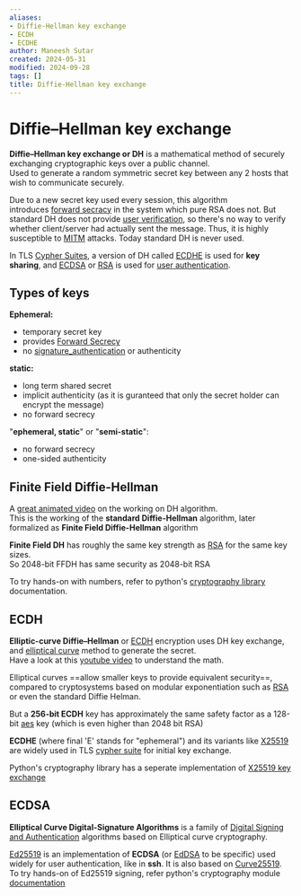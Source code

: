 ```yaml
---
aliases:
- Diffie-Hellman key exchange
- ECDH
- ECDHE
author: Maneesh Sutar
created: 2024-05-31
modified: 2024-09-28
tags: []
title: Diffie-Hellman key exchange
---
```


# Diffie–Hellman key exchange

**Diffie–Hellman key exchange or DH** is a mathematical method of securely exchanging cryptographic keys over a public channel.  
Used to generate a random symmetric secret key between any 2 hosts that wish to communicate securely.

Due to a new secret key used every session, this algorithm introduces [forward secracy](forward_secracy.md) in the system which pure RSA does not. But standard DH does not provide [user verification](signature_authentication.md), so there's no way to verify whether client/server had actually sent the message. Thus, it is highly susceptible to [MITM](mitm.md) attacks. Today standard DH is never used.

In TLS [Cypher Suites](cypher_suite.md), a version of DH called [ECDHE](#ecdh) is used for **key sharing**, and [ECDSA](#ecdsa) or [RSA](rsa.md) is used for [user authentication](signature_authentication.md).

## Types of keys

**Ephemeral:**

* temporary secret key
* provides [Forward Secrecy](forward_secracy.md)
* no [signature_authentication](signature_authentication.md) or authenticity

**static:**

* long term shared secret
* implicit authenticity (as it is guranteed that only the secret holder can encrypt the message)
* no forward secrecy

"**ephemeral, static**" or "**semi-static**":

* no forward secrecy
* one-sided authenticity

## Finite Field Diffie-Hellman

A [great animated video](https://youtu.be/85oMrKd8afY) on the working on DH algorithm.  
This is the working of the **standard Diffie-Hellman** algorithm, later formalized as **Finite Field Diffie-Hellman** algorithm

**Finite Field DH** has roughly the same key strength as [RSA](rsa.md#limitations) for the same key sizes.  
So 2048-bit FFDH has same security as 2048-bit RSA

To try hands-on with numbers, refer to python's [cryptography library](https://cryptography.io/en/latest/hazmat/primitives/asymmetric/dh/) documentation.

## ECDH

**Elliptic-curve Diffie–Hellman** or [ECDH](https://en.wikipedia.org/wiki/Elliptic-curve_Diffie%E2%80%93Hellman) encryption uses DH key exchange, and [elliptical curve](https://en.wikipedia.org/wiki/Elliptic-curve_cryptography) method to generate the secret.  
Have a look at this [youtube video](https://youtu.be/NF1pwjL9-DE) to understand the math.

Elliptical curves ==allow smaller keys to provide equivalent security==, compared to cryptosystems based on modular exponentiation such as [RSA](rsa.md) or even the standard Diffie Helman.

But a **256-bit ECDH** key has approximately the same safety factor as a 128-bit [aes](aes.md) key (which is even higher than 2048 bit RSA)

**ECDHE** (where final 'E' stands for "ephemeral") and its variants like [X25519](https://en.wikipedia.org/wiki/Curve25519) are widely used in TLS [cypher suite](cypher_suite.md) for initial key exchange.

Python's cryptography library has a seperate implementation of [X25519 key exchange](https://cryptography.io/en/latest/hazmat/primitives/asymmetric/x25519/)

## ECDSA

**Elliptical Curve Digital-Signature Algorithms** is a family of [Digital Signing and Authentication](signature_authentication.md) algorithms based on Elliptical curve cryptography.

[Ed25519](https://en.wikipedia.org/wiki/EdDSA#Ed25519) is an implementation of **ECDSA** (or [EdDSA](https://en.wikipedia.org/wiki/EdDSA#) to be specific) used widely for user authentication, like in **ssh**. It is also based on [Curve25519](https://en.wikipedia.org/wiki/Curve25519).  
To try hands-on of Ed25519 signing, refer python's cryptography module [documentation](https://cryptography.io/en/latest/hazmat/primitives/asymmetric/ed25519/)
